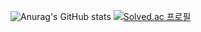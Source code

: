 

![Anurag's GitHub stats](https://github-readme-stats.vercel.app/api?username=jiyumi00&show_icons=true&theme=radical)
[![Solved.ac
프로필](http://mazassumnida.wtf/api/generate_badge?boj={https://github.com/jiyumi00})](https://solved.ac/{https://github.com/jiyumi00})



<!--
**jiyumi00/jiyumi00** is a ✨ _special_ ✨ repository because its `README.md` (this file) appears on your GitHub profile.

Here are some ideas to get you started:![Anurag's GitHub stats](https://github-readme-stats.vercel.app/api?username=jiyumi00&show_icons=true&theme=radical)

- 🔭 I’m currently working on ...
- 🌱 I’m currently learning ...
- 👯 I’m looking to collaborate on ...
- 🤔 I’m looking for help with ...
- 💬 Ask me about ...
- 📫 How to reach me: ...
- 😄 Pronouns: ...
- ⚡ Fun fact: ...
-->
